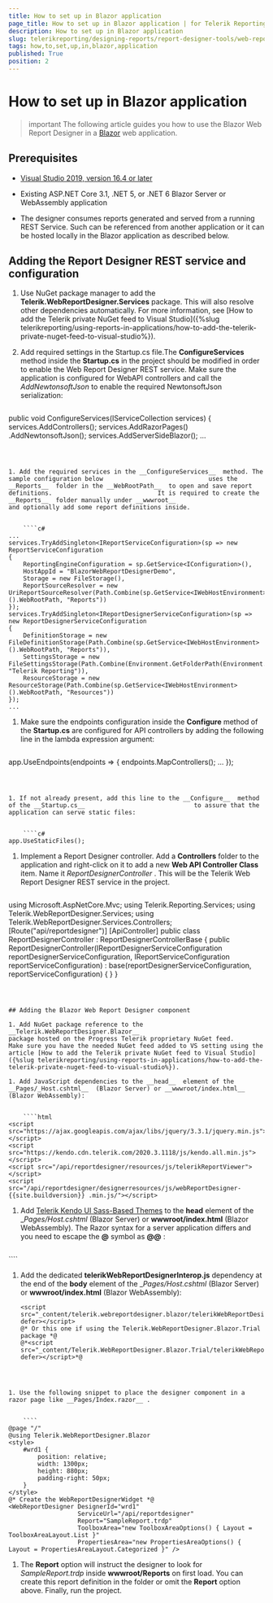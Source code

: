 ```yaml
---
title: How to set up in Blazor application
page_title: How to set up in Blazor application | for Telerik Reporting Documentation
description: How to set up in Blazor application
slug: telerikreporting/designing-reports/report-designer-tools/web-report-designer/how-to-set-up-in-blazor-application
tags: how,to,set,up,in,blazor,application
published: True
position: 2
---
```


# How to set up in Blazor application



>important The following article guides you how to use the Blazor Web Report Designer in a                     [Blazor](https://dotnet.microsoft.com/apps/aspnet/web-apps/blazor)                     web application.                 


## Prerequisites

* [Visual Studio 2019, version 16.4 or later](https://www.visualstudio.com/vs/)

* Existing ASP.NET Core 3.1, .NET 5, or .NET 6 Blazor Server or WebAssembly application                         

* The designer consumes reports generated and served from a running REST Service.                             Such can be referenced from another application or it can be hosted locally in the Blazor application as described below.                         

## Adding the Report Designer REST service and configuration

1. Use NuGet package manager to add the __Telerik.WebReportDesigner.Services__  package. This will also resolve                             other dependencies automatically. For more information, see                             [How to add the Telerik private NuGet feed to Visual Studio]({%slug telerikreporting/using-reports-in-applications/how-to-add-the-telerik-private-nuget-feed-to-visual-studio%}).                         

1. Add required settings in the Startup.cs file.The __ConfigureServices__  method inside the __Startup.cs__  in the project                             should be modified in order to enable the Web Report Designer REST service. Make sure the application                             is configured for WebAPI controllers and call the *AddNewtonsoftJson*                              to enable the required NewtonsoftJson serialization:                         

	
    ````c#
public void ConfigureServices(IServiceCollection services)
{
    services.AddControllers();
    services.AddRazorPages()
        .AddNewtonsoftJson();
    services.AddServerSideBlazor();
    ...
````



1. Add the required services in the __ConfigureServices__  method. The sample configuration below                             uses the __Reports__  folder in the __WebRootPath__  to open and save report definitions.                             It is required to create the __Reports__  folder manually under __wwwroot__                              and optionally add some report definitions inside.                         

	
    ````c#
...
services.TryAddSingleton<IReportServiceConfiguration>(sp => new ReportServiceConfiguration
{
    ReportingEngineConfiguration = sp.GetService<IConfiguration>(),
    HostAppId = "BlazorWebReportDesignerDemo",
    Storage = new FileStorage(),
    ReportSourceResolver = new UriReportSourceResolver(Path.Combine(sp.GetService<IWebHostEnvironment>().WebRootPath, "Reports"))
});
services.TryAddSingleton<IReportDesignerServiceConfiguration>(sp => new ReportDesignerServiceConfiguration
{
    DefinitionStorage = new FileDefinitionStorage(Path.Combine(sp.GetService<IWebHostEnvironment>().WebRootPath, "Reports")),
    SettingsStorage = new FileSettingsStorage(Path.Combine(Environment.GetFolderPath(Environment.SpecialFolder.ApplicationData), "Telerik Reporting")),
    ResourceStorage = new ResourceStorage(Path.Combine(sp.GetService<IWebHostEnvironment>().WebRootPath, "Resources"))
});
...
````



1. Make sure the endpoints configuration inside the __Configure__  method of the                             __Startup.cs__  are configured for API controllers by adding the following line in the                             lambda expression argument:                         

	
    ````c#
app.UseEndpoints(endpoints =>
{
    endpoints.MapControllers();
    ...
});
````



1. If not already present, add this line to the __Configure__  method of the __Startup.cs__                              to assure that the application can serve static files:                         

	
    ````c#
app.UseStaticFiles();
````



1. Implement a Report Designer controller. Add a __Controllers__  folder to the application                             and right-click on it to add a new __Web API Controller Class__  item.                             Name it *ReportDesignerController* . This will be the Telerik Web Report Designer REST service in the                             project.                         

	
    ````c#
using Microsoft.AspNetCore.Mvc;
using Telerik.Reporting.Services;
using Telerik.WebReportDesigner.Services;
using Telerik.WebReportDesigner.Services.Controllers;
[Route("api/reportdesigner")]
[ApiController]
public class ReportDesignerController : ReportDesignerControllerBase
{
    public ReportDesignerController(IReportDesignerServiceConfiguration reportDesignerServiceConfiguration, IReportServiceConfiguration reportServiceConfiguration)
        : base(reportDesignerServiceConfiguration, reportServiceConfiguration)
    {
    }
}
````



## Adding the Blazor Web Report Designer component

1. Add NuGet package reference to the __Telerik.WebReportDesigner.Blazor__                              package hosted on the Progress Telerik proprietary NuGet feed.                             Make sure you have the needed NuGet feed added to VS setting using the article [How to add the Telerik private NuGet feed to Visual Studio]({%slug telerikreporting/using-reports-in-applications/how-to-add-the-telerik-private-nuget-feed-to-visual-studio%}).                         

1. Add JavaScript dependencies to the __head__  element of the                             __Pages/_Host.cshtml__  (Blazor Server) or __wwwroot/index.html__  (Blazor WebAssembly):                         

	
    ````html
<script src="https://ajax.googleapis.com/ajax/libs/jquery/3.3.1/jquery.min.js"></script>
<script src="https://kendo.cdn.telerik.com/2020.3.1118/js/kendo.all.min.js"></script>
<script src="/api/reportdesigner/resources/js/telerikReportViewer"></script>
<script src="/api/reportdesigner/designerresources/js/webReportDesigner- {{site.buildversion}} .min.js/"></script>
````



1. Add                             [Telerik Kendo UI Sass-Based Themes](https://docs.telerik.com/kendo-ui/styles-and-layout/sass-themes)                             to the __head__  element of the                             __Pages/_Host.cshtml__  (Blazor Server) or __wwwroot/index.html__  (Blazor WebAssembly).                             The Razor syntax for a server application differs and you need to escape the __@__  symbol as __@@__ :                         

	
    ````html
<link rel="stylesheet" href="https://unpkg.com/@progress/kendo-theme-default@latest/dist/all.css" />
````



1. Add the dedicated __telerikWebReportDesignerInterop.js__  dependency at the end of the __body__  element of the                             __Pages/_Host.cshtml__  (Blazor Server) or __wwwroot/index.html__  (Blazor WebAssembly):                         

	
    ````
    <script src="_content/telerik.webreportdesigner.blazor/telerikWebReportDesignerInterop.js" defer></script>
    @* Or this one if using the Telerik.WebReportDesigner.Blazor.Trial package *@
    @*<script src="_content/Telerik.WebReportDesigner.Blazor.Trial/telerikWebReportDesignerInterop.js" defer></script>*@
````



1. Use the following snippet to place the designer component in a razor page like __Pages/Index.razor__ .                         

	
    ````
@page "/"
@using Telerik.WebReportDesigner.Blazor
<style>
    #wrd1 {
        position: relative;
        width: 1300px;
        height: 880px;
        padding-right: 50px;
    }
</style>
@* Create the WebReportDesignerWidget *@
<WebReportDesigner DesignerId="wrd1"
                   ServiceUrl="/api/reportdesigner"
                   Report="SampleReport.trdp"
                   ToolboxArea="new ToolboxAreaOptions() { Layout = ToolboxAreaLayout.List }"
                   PropertiesArea="new PropertiesAreaOptions() { Layout = PropertiesAreaLayout.Categorized }" />
````



1. The __Report__  option will instruct the designer to look for *SampleReport.trdp*  inside                             __wwwroot/Reports__  on first load.                             You can create this report definition in the folder or omit the __Report__  option above.                             Finally, run the project.                         
